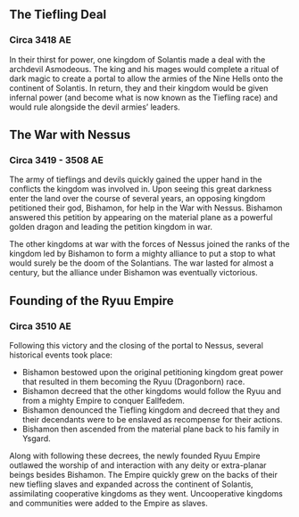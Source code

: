 ## The Tiefling Deal
### Circa 3418 AE

In their thirst for power, one kingdom of Solantis made a deal with the archdevil Asmodeous.
The king and his mages would complete a ritual of dark magic to create a portal to allow the armies of the Nine Hells onto the continent of Solantis.
In return, they and their kingdom would be given infernal power (and become what is now known as the Tiefling race) and would rule alongside the devil armies’ leaders.

## The War with Nessus
### Circa 3419 - 3508 AE

The army of tieflings and devils quickly gained the upper hand in the conflicts the kingdom was involved in.
Upon seeing this great darkness enter the land over the course of several years, an opposing kingdom petitioned their god, Bishamon, for help in the War with Nessus.
Bishamon answered this petition by appearing on the material plane as a powerful golden dragon and leading the petition kingdom in war.

The other kingdoms at war with the forces of Nessus joined the ranks of the kingdom led by Bishamon to form a mighty alliance to put a stop to what would surely be the doom of the Solantians.
The war lasted for almost a century, but the alliance under Bishamon was eventually victorious.

## Founding of the Ryuu Empire
### Circa 3510 AE

Following this victory and the closing of the portal to Nessus, several historical events took place:

 - Bishamon bestowed upon the original petitioning kingdom great power that resulted in them becoming the Ryuu (Dragonborn) race.
 - Bishamon decreed that the other kingdoms would follow the Ryuu and from a mighty Empire to conquer Eallfedem.
 - Bishamon denounced the Tiefling kingdom and decreed that they and their decendants were to be enslaved as recompense for their actions.
 - Bishamon then ascended from the material plane back to his family in Ysgard.

Along with following these decrees, the newly founded Ryuu Empire outlawed the worship of and interaction with any deity or extra-planar beings besides Bishamon.
The Empire quickly grew on the backs of their new tiefling slaves and expanded across the continent of Solantis, assimilating cooperative kingdoms as they went.
Uncooperative kingdoms and communities were added to the Empire as slaves.
